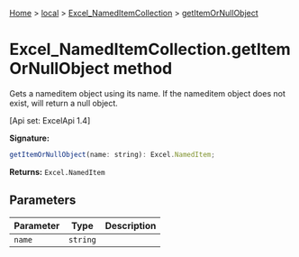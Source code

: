 [Home](./index) &gt; [local](local.md) &gt; [Excel\_NamedItemCollection](local.excel_nameditemcollection.md) &gt; [getItemOrNullObject](local.excel_nameditemcollection.getitemornullobject.md)

# Excel\_NamedItemCollection.getItemOrNullObject method

Gets a nameditem object using its name. If the nameditem object does not exist, will return a null object. 

 \[Api set: ExcelApi 1.4\]

**Signature:**
```javascript
getItemOrNullObject(name: string): Excel.NamedItem;
```
**Returns:** `Excel.NamedItem`

## Parameters

|  Parameter | Type | Description |
|  --- | --- | --- |
|  `name` | `string` |  |


